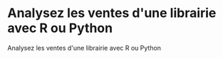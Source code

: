 # Analysez les ventes d'une librairie avec R ou Python
Analysez les ventes d'une librairie avec R ou Python
